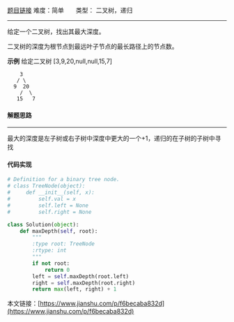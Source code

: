  [题目链接](https://leetcode-cn.com/problems/maximum-depth-of-binary-tree/)
难度：简单          &nbsp;&nbsp;&nbsp;&nbsp;&nbsp;&nbsp;类型：  二叉树，递归
***
 给定一个二叉树，找出其最大深度。

二叉树的深度为根节点到最远叶子节点的最长路径上的节点数。

 
**示例**
给定二叉树 [3,9,20,null,null,15,7]
```
    3
   / \
  9  20
    /  \
   15   7
```

#### 解题思路
***
 最大的深度是左子树或右子树中深度中更大的一个+1，递归的在子树的子树中寻找



#### 代码实现
```python
# Definition for a binary tree node.
# class TreeNode(object):
#     def __init__(self, x):
#         self.val = x
#         self.left = None
#         self.right = None

class Solution(object):
    def maxDepth(self, root):
        """
        :type root: TreeNode
        :rtype: int
        """
        if not root:
            return 0
        left = self.maxDepth(root.left)
        right = self.maxDepth(root.right)
        return max(left, right) + 1
```
本文链接：[https://www.jianshu.com/p/f6becaba832d](https://www.jianshu.com/p/f6becaba832d)

 
